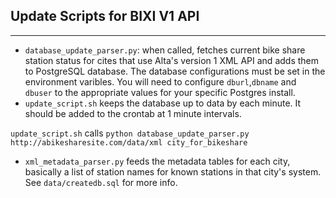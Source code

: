 ## Update Scripts for BIXI V1 API
---

- `database_update_parser.py`: when called, fetches current bike share station status for cites that use Alta's version 1 XML API and adds them to PostgreSQL database. The database configurations must be set in the environment varibles. You will need to configure `dburl`,`dbname` and `dbuser` to the appropriate values for your specific Postgres install.
- `update_script.sh` keeps the database up to data by each minute. It should be added to the crontab at 1 minute intervals. 

`update_script.sh` calls `python database_update_parser.py http://abikesharesite.com/data/xml city_for_bikeshare`
 
- `xml_metadata_parser.py` feeds the metadata tables for each city, basically a list of station names for known stations in that city's system. See `data/createdb.sql` for more info. 
